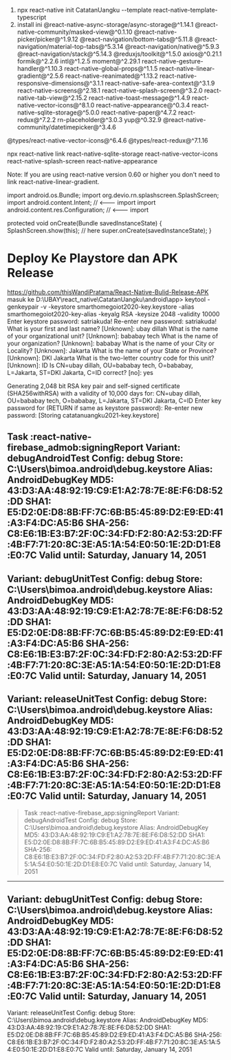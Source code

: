 1. npx react-native init CatatanUangku --template react-native-template-typescript
2. install ini
@react-native-async-storage/async-storage@^1.14.1 @react-native-community/masked-view@^0.1.10 @react-native-picker/picker@^1.9.12 @react-navigation/bottom-tabs@^5.11.8 @react-navigation/material-top-tabs@^5.3.14 @react-navigation/native@^5.9.3 @react-navigation/stack@^5.14.3 @reduxjs/toolkit@^1.5.0 axios@^0.21.1 formik@^2.2.6 intl@^1.2.5 moment@^2.29.1 react-native-gesture-handler@^1.10.3 react-native-global-props@^1.1.5 react-native-linear-gradient@^2.5.6 react-native-reanimated@^1.13.2 react-native-responsive-dimensions@^3.1.1 react-native-safe-area-context@^3.1.9 react-native-screens@^2.18.1 react-native-splash-screen@^3.2.0 react-native-tab-view@^2.15.2 react-native-toast-message@^1.4.9 react-native-vector-icons@^8.1.0 react-native-appearance@^0.3.4 react-native-sqlite-storage@^5.0.0 react-native-paper@^4.7.2 react-redux@^7.2.2 rn-placeholder@^3.0.3 yup@^0.32.9 @react-native-community/datetimepicker@^3.4.6

@types/react-native-vector-icons@^6.4.6 @types/react-redux@^7.1.16

npx react-native link react-native-sqlite-storage react-native-vector-icons react-native-splash-screen react-native-appearance

Note: If you are using react-native version 0.60 or higher you don't need to link react-native-linear-gradient.

<!-- tambahkan ini setelah link spalshscreen -->
import android.os.Bundle;
import org.devio.rn.splashscreen.SplashScreen;
import android.content.Intent; // <--- import 
import android.content.res.Configuration; // <--- import 

protected void onCreate(Bundle savedInstanceState) {
  SplashScreen.show(this);  // here
  super.onCreate(savedInstanceState);
}


# Deploy Ke Playstore dan APK Release
https://github.com/thisWandiPratama/React-Native-Bulid-Release-APK
masuk ke D:\UBAY\react_native\CatatanUangku\android\app> keytool -genkeypair -v -keystore smarthomegoiot2020-key.keystore -alias smarthomegoiot2020-key-alias -keyalg RSA -keysize 2048 -validity 10000
Enter keystore password:  satriakuda!
Re-enter new password: satriakuda!
What is your first and last name?
  [Unknown]:  ubay dillah
What is the name of your organizational unit?
  [Unknown]:  bababay tech
What is the name of your organization?
  [Unknown]:  bababay
What is the name of your City or Locality?
  [Unknown]:  Jakarta
What is the name of your State or Province?
  [Unknown]:  DKI Jakarta
What is the two-letter country code for this unit?
  [Unknown]:  ID
Is CN=ubay dillah, OU=bababay tech, O=bababay, L=Jakarta, ST=DKI Jakarta, C=ID correct?
  [no]:  yes

Generating 2,048 bit RSA key pair and self-signed certificate (SHA256withRSA) with a validity of 10,000 days
        for: CN=ubay dillah, OU=bababay tech, O=bababay, L=Jakarta, ST=DKI Jakarta, C=ID
Enter key password for <catatanuangku2021-key-alias>
        (RETURN if same as keystore password):
Re-enter new password: 
[Storing catatanuangku2021-key.keystore]

Task :react-native-firebase_admob:signingReport
Variant: debugAndroidTest
Config: debug
Store: C:\Users\bimoa\.android\debug.keystore
Alias: AndroidDebugKey
MD5: 43:D3:AA:48:92:19:C9:E1:A2:78:7E:8E:F6:D8:52:DD
SHA1: E5:D2:0E:D8:8B:FF:7C:6B:B5:45:89:D2:E9:ED:41:A3:F4:DC:A5:B6
SHA-256: C8:E6:1B:E3:B7:2F:0C:34:FD:F2:80:A2:53:2D:FF:4B:F7:71:20:8C:3E:A5:1A:54:E0:50:1E:2D:D1:E8:E0:7C
Valid until: Saturday, January 14, 2051
----------
Variant: debugUnitTest
Config: debug
Store: C:\Users\bimoa\.android\debug.keystore
Alias: AndroidDebugKey
MD5: 43:D3:AA:48:92:19:C9:E1:A2:78:7E:8E:F6:D8:52:DD
SHA1: E5:D2:0E:D8:8B:FF:7C:6B:B5:45:89:D2:E9:ED:41:A3:F4:DC:A5:B6
SHA-256: C8:E6:1B:E3:B7:2F:0C:34:FD:F2:80:A2:53:2D:FF:4B:F7:71:20:8C:3E:A5:1A:54:E0:50:1E:2D:D1:E8:E0:7C
Valid until: Saturday, January 14, 2051
----------
Variant: releaseUnitTest
Config: debug
Store: C:\Users\bimoa\.android\debug.keystore
Alias: AndroidDebugKey
MD5: 43:D3:AA:48:92:19:C9:E1:A2:78:7E:8E:F6:D8:52:DD
SHA1: E5:D2:0E:D8:8B:FF:7C:6B:B5:45:89:D2:E9:ED:41:A3:F4:DC:A5:B6
SHA-256: C8:E6:1B:E3:B7:2F:0C:34:FD:F2:80:A2:53:2D:FF:4B:F7:71:20:8C:3E:A5:1A:54:E0:50:1E:2D:D1:E8:E0:7C
Valid until: Saturday, January 14, 2051
----------

> Task :react-native-firebase_app:signingReport
Variant: debugAndroidTest
Config: debug
Store: C:\Users\bimoa\.android\debug.keystore
Alias: AndroidDebugKey
MD5: 43:D3:AA:48:92:19:C9:E1:A2:78:7E:8E:F6:D8:52:DD
SHA1: E5:D2:0E:D8:8B:FF:7C:6B:B5:45:89:D2:E9:ED:41:A3:F4:DC:A5:B6
SHA-256: C8:E6:1B:E3:B7:2F:0C:34:FD:F2:80:A2:53:2D:FF:4B:F7:71:20:8C:3E:A5:1A:54:E0:50:1E:2D:D1:E8:E0:7C
Valid until: Saturday, January 14, 2051
----------
Variant: debugUnitTest
Config: debug
Store: C:\Users\bimoa\.android\debug.keystore
Alias: AndroidDebugKey
MD5: 43:D3:AA:48:92:19:C9:E1:A2:78:7E:8E:F6:D8:52:DD
SHA1: E5:D2:0E:D8:8B:FF:7C:6B:B5:45:89:D2:E9:ED:41:A3:F4:DC:A5:B6
SHA-256: C8:E6:1B:E3:B7:2F:0C:34:FD:F2:80:A2:53:2D:FF:4B:F7:71:20:8C:3E:A5:1A:54:E0:50:1E:2D:D1:E8:E0:7C
Valid until: Saturday, January 14, 2051
----------
Variant: releaseUnitTest
Config: debug
Store: C:\Users\bimoa\.android\debug.keystore
Alias: AndroidDebugKey
MD5: 43:D3:AA:48:92:19:C9:E1:A2:78:7E:8E:F6:D8:52:DD
SHA1: E5:D2:0E:D8:8B:FF:7C:6B:B5:45:89:D2:E9:ED:41:A3:F4:DC:A5:B6
SHA-256: C8:E6:1B:E3:B7:2F:0C:34:FD:F2:80:A2:53:2D:FF:4B:F7:71:20:8C:3E:A5:1A:54:E0:50:1E:2D:D1:E8:E0:7C
Valid until: Saturday, January 14, 2051